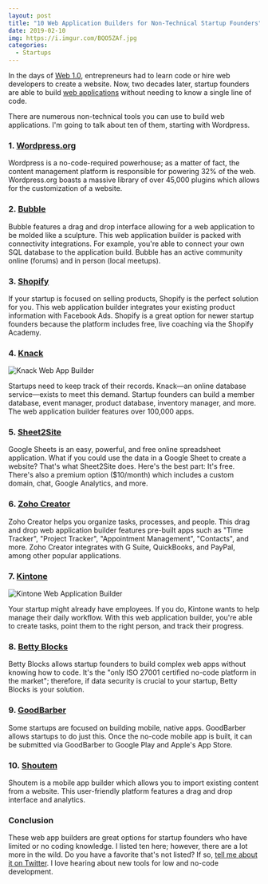```yaml
---
layout: post
title: "10 Web Application Builders for Non-Technical Startup Founders"
date: 2019-02-10
img: https://i.imgur.com/BQO5ZAf.jpg
categories: 
  - Startups
---
```


In the days of [Web 1.0](https://www.geeksforgeeks.org/web-1-0-web-2-0-and-web-3-0-with-their-difference/), entrepreneurs had to learn code or hire web developers to create a website. Now, two decades later, startup founders are able to build [web applications](https://www.karllhughes.com/posts/web-applications) without needing to know a single line of code.

There are numerous non-technical tools you can use to build web applications. I'm going to talk about ten of them, starting with Wordpress.

### 1. [Wordpress.org](http://wordpress.org/)

Wordpress is a no-code-required powerhouse; as a matter of fact, the content management platform is responsible for powering 32% of the web. Wordpress.org boasts a massive library of over 45,000 plugins which allows for the customization of a website.

### 2. [Bubble](http://bubble.io/)

Bubble features a drag and drop interface allowing for a web application to be molded like a sculpture. This web application builder is packed with connectivity integrations. For example, you're able to connect your own SQL database to the application build. Bubble has an active community online (forums) and in person (local meetups). 

### 3. [Shopify](https://www.shopify.com/)

If your startup is focused on selling products, Shopify is the perfect solution for you. This web application builder integrates your existing product information with Facebook Ads. Shopify is a great option for newer startup founders because the platform includes free, live coaching via the Shopify Academy.

### 4. [Knack](https://www.knack.com/)

![Knack Web App Builder](https://i.imgur.com/u6WyK5a.jpg)

Startups need to keep track of their records. Knack—an online database service—exists to meet this demand. Startup founders can build a member database, event manager, product database, inventory manager, and more. The web application builder features over 100,000 apps.

### 5. [Sheet2Site](https://www.sheet2site.com/)

Google Sheets is an easy, powerful, and free online spreadsheet application. What if you could use the data in a Google Sheet to create a website? That's what Sheet2Site does. Here's the best part: It's free. There's also a premium option ($10/month) which includes a custom domain, chat, Google Analytics, and more.

### 6. [Zoho Creator](https://www.zoho.com/creator/)

Zoho Creator helps you organize tasks, processes, and people. This drag and drop web application builder features pre-built apps such as "Time Tracker", "Project Tracker", "Appointment Management", "Contacts", and more. Zoho Creator integrates with G Suite, QuickBooks, and PayPal, among other popular applications.

### 7. [Kintone](https://www.kintone.com/)

![Kintone Web Application Builder](https://i.imgur.com/QAfeWvA.png)

Your startup might already have employees. If you do, Kintone wants to help manage their daily workflow. With this web application builder, you're able to create tasks, point them to the right person, and track their progress.

### 8. [Betty Blocks](https://www.bettyblocks.com/)

Betty Blocks allows startup founders to build complex web apps without knowing how to code. It's the "only ISO 27001 certified no-code platform in the market"; therefore, if data security is crucial to your startup, Betty Blocks is your solution.

### 9. [GoodBarber](https://www.goodbarber.com/)

Some startups are focused on building mobile, native apps. GoodBarber allows startups to do just this. Once the no-code mobile app is built, it can be submitted via GoodBarber to Google Play and Apple's App Store.

### 10. [Shoutem](https://shoutem.com/)

Shoutem is a mobile app builder which allows you to import existing content from a website. This user-friendly platform features a drag and drop interface and analytics.

### Conclusion

These web app builders are great options for startup founders who have limited or no coding knowledge. I listed ten here; however, there are a lot more in the wild. Do you have a favorite that's not listed? If so, [tell me about it on Twitter](https://twitter.com/karllhughes). I love hearing about new tools for low and no-code development.
